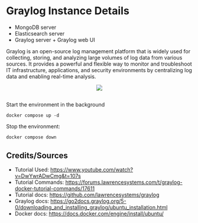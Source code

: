 # Graylog Instance Details

* MongoDB server
* Elasticsearch server
* Graylog server + Graylog web UI

Graylog is an open-source log management platform that is widely used for collecting, storing, and analyzing large volumes of log data from various sources. It provides a powerful and flexible way to monitor and troubleshoot IT infrastructure, applications, and security environments by centralizing log data and enabling real-time analysis.

<p align="center">
<img src="./architec_small_setup?raw=true">
</p>

##

Start the environment in the background

```
docker compose up -d
```

Stop the environment:

```
docker compose down
```


## Credits/Sources

* Tutorial Used: https://www.youtube.com/watch?v=DwYwrADwCmg&t=107s
* Tutorial Commands: https://forums.lawrencesystems.com/t/graylog-docker-tutorial-commands/17611
* Tutorial docs: https://github.com/lawrencesystems/graylog
* Graylog docs: https://go2docs.graylog.org/5-0/downloading_and_installing_graylog/ubuntu_installation.html 
* Docker docs: https://docs.docker.com/engine/install/ubuntu/